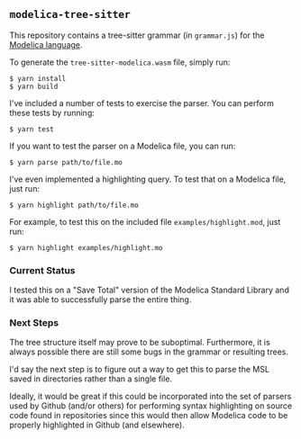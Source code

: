 ## `modelica-tree-sitter`

This repository contains a tree-sitter grammar (in `grammar.js`) for the
[Modelica language](https://modelica.org).

To generate the `tree-sitter-modelica.wasm` file, simply run:

```
$ yarn install
$ yarn build
```

I've included a number of tests to exercise the parser. You can perform these
tests by running:

```
$ yarn test
```

If you want to test the parser on a Modelica file, you can run:

```
$ yarn parse path/to/file.mo
```

I've even implemented a highlighting query. To test that on a Modelica file, just run:

```
$ yarn highlight path/to/file.mo
```

For example, to test this on the included file `examples/highlight.mod`, just run:

```
$ yarn highlight examples/highlight.mo
```

### Current Status

I tested this on a "Save Total" version of the Modelica Standard Library and it
was able to successfully parse the entire thing.

### Next Steps

The tree structure itself may prove to be suboptimal. Furthermore, it is always
possible there are still some bugs in the grammar or resulting trees.

I'd say the next step is to figure out a way to get this to parse the MSL saved
in directories rather than a single file.

Ideally, it would be great if this could be incorporated into the set of parsers
used by Github (and/or others) for performing syntax highlighting on source code
found in repositories since this would then allow Modelica code to be properly
highlighted in Github (and elsewhere).
